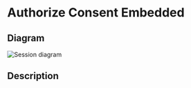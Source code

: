 # Authorize Consent Embedded

## Diagram

![Session diagram](http://www.plantuml.com/plantuml/proxy?src=https://raw.githubusercontent.com/adorsys/open-banking-gateway/gh-pages/docs/architecture/diagrams/useCases/5a-psuAuthEmbeddedConsent.puml&fmt=svg&vvv=1&sanitize=true)  

## Description

